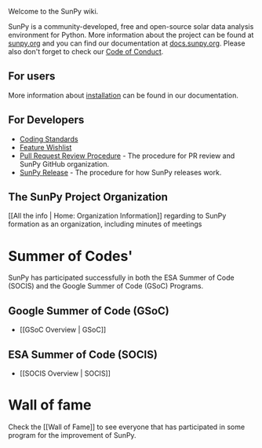 Welcome to the SunPy wiki.

SunPy is a community-developed, free and open-source solar data analysis environment for Python.
More information about the project can be found at [sunpy.org](https://sunpy.org) and you can find our documentation at [docs.sunpy.org](https://docs.sunpy.org).
Please also don't forget to check our [Code of Conduct](https://docs.sunpy.org/en/stable/coc.html).

## For users
More information about [installation](https://docs.sunpy.org/en/stable/guide/installation/index.html) can be found in our documentation.

## For Developers
* [Coding Standards](https://docs.sunpy.org/en/latest/dev_guide/index.html)
* [Feature Wishlist](https://github.com/sunpy/sunpy/issues?q=is%3Aissue+is%3Aopen+label%3A%22Feature+Request%22)
* [Pull Request Review Procedure](http://docs.sunpy.org/en/latest/dev_guide/pr_review_procedure.html#review-process) - The procedure for PR review and SunPy GitHub organization.
* [SunPy Release](https://github.com/sunpy/sunpy/wiki/Home%3A-Release-Checklist) - The procedure for how SunPy releases work.

## The SunPy Project Organization
[[All the info | Home: Organization Information]] regarding to SunPy formation as an organization, including minutes of meetings

# Summer of Codes'
SunPy has participated successfully in both the ESA Summer of Code (SOCIS) and the Google Summer of Code (GSoC) Programs.

## Google Summer of Code (GSoC)
* [[GSoC Overview | GSoC]]

## ESA Summer of Code (SOCIS)
* [[SOCIS Overview | SOCIS]]

# Wall of fame

Check the [[Wall of Fame]] to see everyone that has participated in some program for the improvement of SunPy.